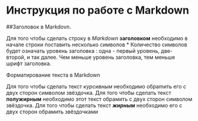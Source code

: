 # Инструкция по работе с Markdown

##Заголовок в Markdovn.

Для того чтобы сделать строку в *Markdown* **заголовком** необходимо в начале строки поставить несколько символов * Количество символов будет означать уровень заголовка : одна - первый уровень, две- второй, и так далее. Чем меньше уровень заголовка, тем меньше шрифт заголовка.

Форматирование текста в Markdown

Для того чтобы сделать текст *курсивным* необходимо обрamить его с двух сторон символом звёздочка.
Для того чтобы сделать текст **полужирным** необходимо этот текст обрамить с двух сторон символом звёздочка. Для того чтобы сделать текст ***жирным*** необходимо его с двух сторон обрамить звёздочками

